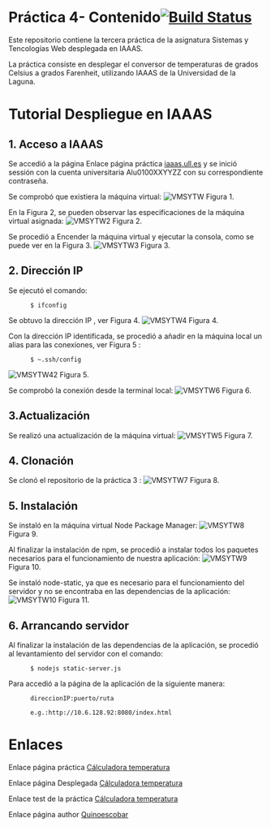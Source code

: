 # Práctica 4- Contenido[![Build Status](https://travis-ci.org/quinoescobar/sytw_prt_03.svg)](https://travis-ci.org/quinoescobar/sytw_prt_03)

Este repositorio contiene la tercera práctica de la asignatura Sistemas y Tencologías Web desplegada en IAAAS.

La práctica consiste en desplegar el conversor de temperaturas de grados Celsius a grados Farenheit, utilizando IAAAS de la Universidad de la Laguna.

# Tutorial Despliegue en IAAAS


## 1. Acceso a IAAAS
Se accedió a la página Enlace página práctica [iaaas.ull.es](http://iaas.ull.es/) y se inició sessión con la cuenta universitaria Alu0100XXYYZZ con su correspondiente contraseña.

Se comprobó que existiera la máquina virtual: ![VMSYTW](./images/s1.PNG "VMSYTW")
Figura 1.

En la Figura 2, se pueden observar las especificaciones de la máquina virtual asignada:
![VMSYTW2](images/s2.PNG "VMSYTW2")
Figura 2.

Se procedió a Encender la máquina virtual y ejecutar la consola, como se puede ver en la Figura 3.
![VMSYTW3](images/s3.PNG "VMSYTW3")
Figura 3.


## 2. Dirección IP
Se ejecutó el comando:

          $ ifconfig
Se obtuvo la dirección IP , ver Figura 4.
![VMSYTW4](images/s4.PNG "VMSYTW4")
Figura 4.

Con la dirección IP identificada, se procedió a añadir en la máquina local un alias para las conexiones, ver Figura 5  :

          $ ~.ssh/config
![VMSYTW42](images/s42.PNG "VMSYTW42")
Figura 5.

Se comprobó la conexión desde la terminal local:
![VMSYTW6](images/s6.PNG "VMSYTW6")
Figura 6.

## 3.Actualización
Se realizó una actualización de la máquina virtual:
![VMSYTW5](images/s5.PNG "VMSYTW42")
Figura 7.
## 4. Clonación
Se clonó el repositorio de la práctica 3 :
![VMSYTW7](images/s7.PNG "VMSYTW7")
Figura 8.
## 5. Instalación
Se instaló en la máquina virtual Node Package Manager:
![VMSYTW8](images/s8.PNG "VMSYTW8")
Figura 9.

Al finalizar la instalación de npm, se procedió a instalar todos los paquetes necesarios para el funcionamiento de nuestra aplicación:
![VMSYTW9](images/s9.PNG "VMSYTW9")
Figura 10.

Se instaló node-static, ya que es necesario para el funcionamiento del servidor y no se encontraba en las dependencias de la aplicación:
![VMSYTW10](images/s10.PNG "VMSYTW10")
Figura 11.
## 6. Arrancando servidor

Al finalizar la instalación de las dependencias de la aplicación, se procedió al levantamiento del servidor con el comando:

          $ nodejs static-server.js

Para accedió a la página de la aplicación de la siguiente manera:

          direccionIP:puerto/ruta

          e.g.:http://10.6.128.92:8080/index.html
# Enlaces

Enlace página práctica [Cálculadora temperatura](https://quinoescobar.github.io/sytw_prt_04)

Enlace página Desplegada [Cálculadora temperatura](http://localhost:8080/index.html )

Enlace test de la práctica [Cálculadora temperatura](http://localhost:8080/tests/)

Enlace página author [Quinoescobar](https://quinoescobar.github.io)
